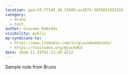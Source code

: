 ```yaml
---
location: geo:43.77149,10.33503;u=1074.3455021922316
category:
  - bruno
  - test
author: Giacomo Debidda
visibility: public
mp-syndicate-to:
  - https://www.linkedin.com/in/giacomodebidda/
  - https://fosstodon.org/@jackdbd
date: 2024-11-29T01:13:26.421Z
---
```


Sample note from Bruno